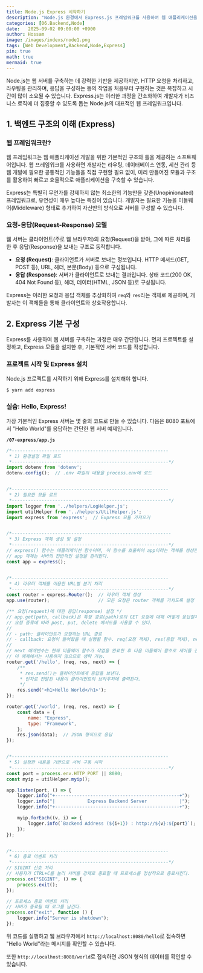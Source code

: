 ```yaml
---
title: Node.js Express 시작하기
description: "Node.js 환경에서 Express.js 프레임워크를 사용하여 웹 애플리케이션을 구축하는 방법을 학습합니다."
categories: [06.Backend,Node]
date:   2025-09-02 09:00:00 +0900
author: Hossam
image: /images/indexs/node1.png
tags: [Web Development,Backend,Node,Express]
pin: true
math: true
mermaid: true
---
```


Node.js는 웹 서버를 구축하는 데 강력한 기반을 제공하지만, HTTP 요청을 처리하고, 라우팅을 관리하며, 응답을 구성하는 등의 작업을 처음부터 구현하는 것은 복잡하고 시간이 많이 소요될 수 있습니다. Express.js는 이러한 과정을 간소화하여 개발자가 비즈니스 로직에 더 집중할 수 있도록 돕는 Node.js의 대표적인 웹 프레임워크입니다.

## 1. 백엔드 구조의 이해 (Express)

### 웹 프레임워크란?

웹 프레임워크는 웹 애플리케이션 개발을 위한 기본적인 구조와 틀을 제공하는 소프트웨어입니다. 웹 프레임워크를 사용하면 개발자는 라우팅, 데이터베이스 연동, 세션 관리 등 웹 개발에 필요한 공통적인 기능들을 직접 구현할 필요 없이, 미리 만들어진 모듈과 구조를 활용하여 빠르고 효율적으로 애플리케이션을 구축할 수 있습니다.

Express는 특별히 무언가를 강제하지 않는 최소한의 기능만을 갖춘(Unopinionated) 프레임워크로, 유연성이 매우 높다는 특징이 있습니다. 개발자는 필요한 기능을 미들웨어(Middleware) 형태로 추가하여 자신만의 방식으로 서버를 구성할 수 있습니다.

### 요청-응답(Request-Response) 모델

웹 서버는 클라이언트(주로 웹 브라우저)의 요청(Request)을 받아, 그에 따른 처리를 한 후 응답(Response)을 보내는 구조로 동작합니다.

- **요청 (Request)**: 클라이언트가 서버로 보내는 정보입니다. HTTP 메서드(GET, POST 등), URL, 헤더, 본문(Body) 등으로 구성됩니다.
- **응답 (Response)**: 서버가 클라이언트로 보내는 결과입니다. 상태 코드(200 OK, 404 Not Found 등), 헤더, 데이터(HTML, JSON 등)로 구성됩니다.

Express는 이러한 요청과 응답 객체를 추상화하여 `req`와 `res`라는 객체로 제공하며, 개발자는 이 객체들을 통해 클라이언트와 상호작용합니다.

## 2. Express 기본 구성

Express를 사용하여 웹 서버를 구축하는 과정은 매우 간단합니다. 먼저 프로젝트를 설정하고, Express 모듈을 설치한 후, 기본적인 서버 코드를 작성합니다.

### 프로젝트 시작 및 Express 설치

Node.js 프로젝트를 시작하기 위해 Express를 설치해야 합니다.

```bash
$ yarn add express
```

### 실습: Hello, Express!

가장 기본적인 Express 서버는 몇 줄의 코드로 만들 수 있습니다. 다음은 8080 포트에서 "Hello World"를 응답하는 간단한 웹 서버 예제입니다.

**`/07-express/app.js`**

```javascript
/*----------------------------------------------------------
 * 1) 환경설정 파일 로드
 *----------------------------------------------------------*/
import dotenv from 'dotenv';
dotenv.config();  // .env 파일의 내용을 process.env에 로드


/*----------------------------------------------------------
 * 2) 필요한 모듈 로드
 *----------------------------------------------------------*/
import logger from '../helpers/LogHelper.js';
import utilHelper from '../helpers/UtilHelper.js';
import express from 'express';  // Express 모듈 가져오기


/*-----------------------------------------------------------
 * 3) Express 객체 생성 및 설정
 *----------------------------------------------------------*/
// express() 함수는 애플리케이션 함수이며, 이 함수를 호출하여 app이라는 객체를 생성한다.
// app 객체는 서버의 전반적인 설정을 관리한다.
const app = express();


/*----------------------------------------------------------
 * 4) 라우터 객체를 이용한 URL별 분기 처리
 *----------------------------------------------------------*/
const router = express.Router();  // 라우터 객체 생성
app.use(router);                  // 모든 요청은 router 객체를 거치도록 설정

/** 요청(request)에 대한 응답(response) 설정 */
// app.get(path, callback)은 특정 경로(path)로의 GET 요청에 대해 어떻게 응답할지를 정의하는 라우팅 메서드이다.
// 요청 종류에 따라 post, put, delete 메서드를 사용할 수 있다.
//
// - path: 클라이언트가 요청하는 URL 경로
// - callback: 요청이 들어왔을 때 실행될 함수. req(요청 객체), res(응답 객체), next(다음 미들웨어 함수)를 인자로 받는다.
//
// next 매개변수는 현재 미들웨어 함수가 작업을 완료한 후 다음 미들웨어 함수로 제어를 전달하는 데 사용된다.
// 이 예제에서는 사용하지 않으므로 생략 가능.
router.get('/hello', (req, res, next) => {
    /**
     * res.send()는 클라이언트에게 응답을 보낸다.
     * 인자로 전달된 내용이 클라이언트의 브라우저에 출력된다.
     */
    res.send('<h1>Hello World</h1>');
});

router.get('/world', (req, res, next) => {
    const data = {
        name: "Express",
        type: "Framework",
    };
    res.json(data);  // JSON 형식으로 응답
});


/*----------------------------------------------------------
 * 5) 설정한 내용을 기반으로 서버 구동 시작
 *----------------------------------------------------------*/
const port = process.env.HTTP_PORT || 8080;
const myip = utilHelper.myip();

app.listen(port, () => {
    logger.info("+----------------------------------------------+");
    logger.info("|            Express Backend Server            |");
    logger.info("+----------------------------------------------+");

    myip.forEach((v, i) => {
        logger.info(`Backend Address (${i+1}) : http://${v}:${port}`);
    });
});


/*----------------------------------------------------------
 * 6) 종료 이벤트 처리
 *----------------------------------------------------------*/
// SIGINT 신호 처리
// 사용자가 CTRL+C를 눌러 서버를 강제로 종료할 때 프로세스를 정상적으로 종료시킨다.
process.on("SIGINT", () => {
    process.exit();
});

// 프로세스 종료 이벤트 처리
// 서버가 종료될 때 로그를 남긴다.
process.on("exit", function () {
    logger.info("Server is shutdown");
});
```

위 코드를 실행하고 웹 브라우저에서 `http://localhost:8080/hello`로 접속하면 "Hello World"라는 메시지를 확인할 수 있습니다.

또한 `http://localhost:8080/world`로 접속하면 JSON 형식의 데이터를 확인할 수 있습니다.
